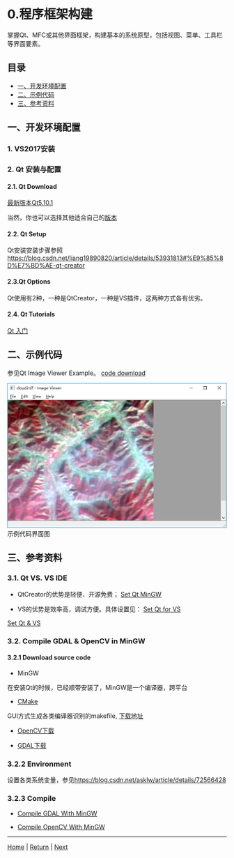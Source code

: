# 0.程序框架构建
掌握Qt、MFC或其他界面框架，构建基本的系统原型，包括视图、菜单、工具栏等界面要素。

## 目录
- [一、开发环境配置](#一开发环境配置)
- [二、示例代码](#二示例代码)
- [三、参考资料](#三参考资料)

## 一、开发环境配置
### 1. VS2017安装

### 2. Qt 安装与配置
#### 2.1. Qt Download
[最新版本Qt5.10.1](http://download.qt.io/archive/qt/5.10/5.10.1/qt-opensource-windows-x86-5.10.1.exe)

当然，你也可以选择其他适合自己的[版本](http://download.qt.io/archive/qt)

#### 2.2. Qt Setup
Qt安装安装步骤参照<https://blog.csdn.net/liang19890820/article/details/53931813#%E9%85%8D%E7%BD%AE-qt-creator>

#### 2.3.Qt Options
Qt使用有2种，一种是QtCreator，一种是VS插件，这两种方式各有优劣。

#### 2.4. Qt Tutorials
[Qt 入门](https://blog.csdn.net/Louis_815/article/details/54286544)

## 二、示例代码
参见Qt Image Viewer Example。
[code download](../src/imageviewer.rar)

![imageviewer](../pictures/imageviewer.png)
                                      示例代码界面图

## 三、参考资料
### 3.1. Qt VS. VS IDE
- QtCreator的优势是轻便、开源免费；
[Set Qt MinGW](https://blog.csdn.net/liang19890820/article/details/49894691)

- VS的优势是效率高，调试方便。具体设置见：
[Set Qt for VS](https://blog.csdn.net/liang19890820/article/details/49874033)

[Set Qt & VS](https://blog.csdn.net/pianzang5201/article/details/79721623)

### 3.2. Compile GDAL & OpenCV in MinGW
#### 3.2.1 Download source code
- MinGW

在安装Qt的时候，已经顺带安装了，MinGW是一个编译器，跨平台

- [CMake](www.cmake.org)

GUI方式生成各类编译器识别的makefile, [下载地址](https://cmake.org/files/v3.11/cmake-3.11.1-win64-x64.zip)

- [OpenCV下载](www.opencv.org)

- [GDAL下载](http://download.osgeo.org/gdal)

### 3.2.2 Environment

设置各类系统变量，参见<https://blog.csdn.net/asklw/article/details/72566428>

### 3.2.3 Compile

- [Compile GDAL With MinGW](http://trac.osgeo.org/gdal/wiki/BuildingWithMinGW)

- [Compile OpenCV With MinGW](https://blog.csdn.net/asklw/article/details/72566428)

---
[Home](../docs/README.md) | [Return](#目录)  | [Next](./D2_RasterIO.md)

